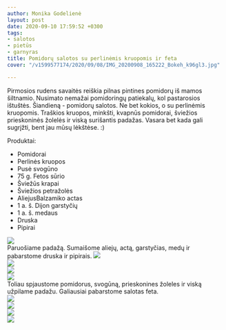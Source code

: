 ```yaml
---
author: Monika Godelienė
layout: post
date: 2020-09-10 17:59:52 +0300
tags:
- salotos
- pietūs
- garnyras
title: Pomidorų salotos su perlinėmis kruopomis ir feta
cover: "/v1599577174/2020/09/08/IMG_20200908_165222_Bokeh_k96gl3.jpg"

---
```

Pirmosios rudens savaitės reiškia pilnas pintines pomidorų iš mamos šiltnamio. Nusimato nemažai pomidoringų patiekalų, kol pastarosios ištuštės. Šiandieną - pomidorų salotos. Ne bet kokios, o su perlinėmis kruopomis. Traškios kruopos, minkšti, kvapnūs pomidorai, šviežios prieskoninės žolelės ir viską surišantis padažas. Vasara bet kada gali sugrįžti, bent jau mūsų lėkštėse. :) 

Produktai:

* Pomidorai
* Perlinės kruopos
* Pusė svogūno
* 75 g. Fetos sūrio
* Šviežūs krapai
* Šviežios petražolės
* AliejusBalzamiko actas
* 1 a. š. Dijon garstyčių
* 1 a. š. medaus
* Druska
* Pipirai

![](https://res.cloudinary.com/monikagod/image/upload/v1599577172/2020/09/08/IMG_20200908_163554_Bokeh_2_jdllta.jpg)  
Paruošiame padažą. Sumaišome aliejų, actą, garstyčias, medų ir pabarstome  druska ir pipirais. ![](https://res.cloudinary.com/monikagod/image/upload/v1599577172/2020/09/08/IMG_20200908_163347_Bokeh_2_yr89gp.jpg)  
![](https://res.cloudinary.com/monikagod/image/upload/v1599577172/2020/09/08/IMG_20200908_163717_Bokeh_2_nyhnco.jpg)  
![](https://res.cloudinary.com/monikagod/image/upload/v1599577172/2020/09/08/IMG_20200908_163834_Bokeh_2_r0hoag.jpg)  
![](https://res.cloudinary.com/monikagod/image/upload/v1599577173/2020/09/08/IMG_20200908_164029_Bokeh_2_yzhgfb.jpg)  
Toliau spjaustome pomidorus, svogūną, prieskonines žoleles ir viską užpilame padažu. Galiausiai pabarstome salotas feta.  
![](https://res.cloudinary.com/monikagod/image/upload/v1599577173/2020/09/08/IMG_20200908_164309_Bokeh_2_cv2ia4.jpg)  
![](https://res.cloudinary.com/monikagod/image/upload/v1599577173/2020/09/08/IMG_20200908_164427_Bokeh_2_dwjssf.jpg)  
![](https://res.cloudinary.com/monikagod/image/upload/v1599577173/2020/09/08/IMG_20200908_164521_Bokeh_2_isrwvz.jpg)  
![](https://res.cloudinary.com/monikagod/image/upload/v1599577174/2020/09/08/IMG_20200908_164553_Bokeh_2_gjslmr.jpg)